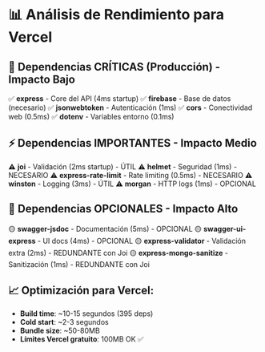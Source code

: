 # 📊 Análisis de Rendimiento para Vercel

## 🚀 Dependencias CRÍTICAS (Producción) - Impacto Bajo
✅ **express** - Core del API (4ms startup)
✅ **firebase** - Base de datos (necesario)
✅ **jsonwebtoken** - Autenticación (1ms)
✅ **cors** - Conectividad web (0.5ms)
✅ **dotenv** - Variables entorno (0.1ms)

## ⚡ Dependencias IMPORTANTES - Impacto Medio
⚠️ **joi** - Validación (2ms startup) - ÚTIL
⚠️ **helmet** - Seguridad (1ms) - NECESARIO
⚠️ **express-rate-limit** - Rate limiting (0.5ms) - NECESARIO
⚠️ **winston** - Logging (3ms) - ÚTIL
⚠️ **morgan** - HTTP logs (1ms) - OPCIONAL

## 🔶 Dependencias OPCIONALES - Impacto Alto
🟡 **swagger-jsdoc** - Documentación (5ms) - OPCIONAL
🟡 **swagger-ui-express** - UI docs (4ms) - OPCIONAL
🟡 **express-validator** - Validación extra (2ms) - REDUNDANTE con Joi
🟡 **express-mongo-sanitize** - Sanitización (1ms) - REDUNDANTE con Joi

## 📈 Optimización para Vercel:
- **Build time**: ~10-15 segundos (395 deps)
- **Cold start**: ~2-3 segundos
- **Bundle size**: ~50-80MB
- **Límites Vercel gratuito**: 100MB OK ✅
